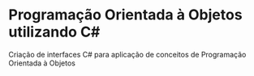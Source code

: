 # Programação Orientada à Objetos utilizando C#
Criação de interfaces C# para aplicação de conceitos de Programação Orientada à Objetos
